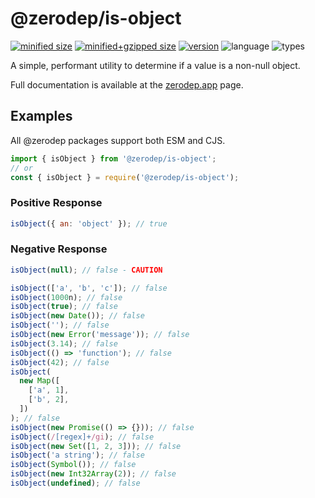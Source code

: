 # @zerodep/is-object

[![minified size](https://img.shields.io/bundlephobia/min/@zerodep/is-object?style=flat-square&color=blue)](https://bundlephobia.com/package/@zerodep/is-object)
[![minified+gzipped size](https://img.shields.io/bundlephobia/minzip/@zerodep/is-object?style=flat-square&color=blue)](https://bundlephobia.com/package/@zerodep/is-object)
[![version](https://img.shields.io/npm/v/@zerodep/is-object?style=flat-square&color=blue)](https://www.npmjs.com/package/@zerodep/is-object)
![language](https://img.shields.io/badge/typescript-100%25-blue?style=flat-square)
![types](https://img.shields.io/badge/types-included-blue?style=flat-square)

A simple, performant utility to determine if a value is a non-null object.

Full documentation is available at the [zerodep.app](http://zerodep.app/#/is/object) page.

## Examples

All @zerodep packages support both ESM and CJS.

```javascript
import { isObject } from '@zerodep/is-object';
// or
const { isObject } = require('@zerodep/is-object');
```

### Positive Response

```javascript
isObject({ an: 'object' }); // true
```

### Negative Response

```javascript
isObject(null); // false - CAUTION

isObject(['a', 'b', 'c']); // false
isObject(1000n); // false
isObject(true); // false
isObject(new Date()); // false
isObject(''); // false
isObject(new Error('message')); // false
isObject(3.14); // false
isObject(() => 'function'); // false
isObject(42); // false
isObject(
  new Map([
    ['a', 1],
    ['b', 2],
  ])
); // false
isObject(new Promise(() => {})); // false
isObject(/[regex]+/gi); // false
isObject(new Set([1, 2, 3])); // false
isObject('a string'); // false
isObject(Symbol()); // false
isObject(new Int32Array(2)); // false
isObject(undefined); // false
```
